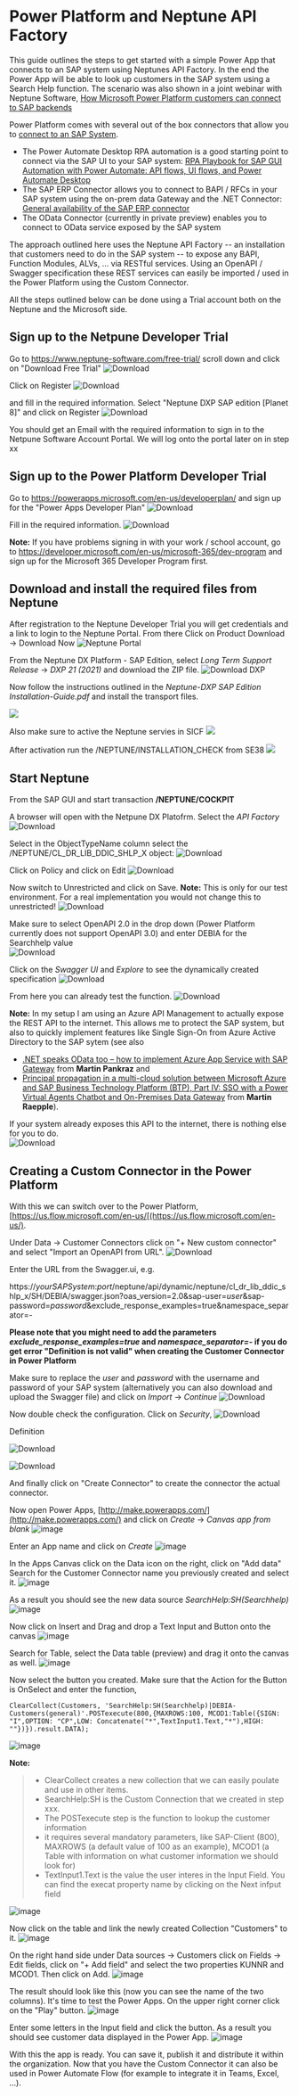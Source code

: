 # Power Platform and Neptune API Factory
This guide outlines the steps to get started with a simple Power App that connects to an SAP system using Neptunes API Factory. In the end the Power App will be able to look up customers in the SAP system using a Search Help function. The scenario was also shown in a joint webinar with Neptune Software, [How Microsoft Power Platform customers can connect to SAP backends](https://info.neptune-software.com/acton/media/23527/microsoft-power-plaftorm-and-neptune-dxp)

Power Platform comes with several out of the box connectors that allow you to [connect to an SAP System](https://flow.microsoft.com/en-us/blog/hyperautomation-special-video-series-for-sap-based-integration-automation-with-power-automate/). 
- The Power Automate Desktop RPA automation is a good starting point to connect via the SAP UI to your SAP system: [RPA Playbook for SAP GUI Automation with Power Automate: API flows, UI flows, and Power Automate Desktop](https://flow.microsoft.com/en-au/blog/rpa-playbook-for-sap-gui-automation-with-power-automate-api-flows-ui-flows-and-power-automate-desktop/)
- The SAP ERP Connector allows you to connect to BAPI / RFCs in your SAP system using the on-prem data Gateway and the .NET Connector: [General availability of the SAP ERP connector](https://powerapps.microsoft.com/en-us/blog/general-availability-of-the-sap-erp-connector/)
- The OData Connector (currently in private preview) enables you to connect to OData service exposed by the SAP system 

The approach outlined here uses the Neptune API Factory -- an installation that customers need to do in the SAP system -- to expose any BAPI, Function Modules, ALVs, ... via RESTful services. Using an OpenAPI / Swagger specification these REST services can easily be imported / used in the Power Platform using the Custom Connector. 

All the steps outlined below can be done using a Trial account both on the Neptune and the Microsoft side. 


## Sign up to the Netpune Developer Trial
Go to https://www.neptune-software.com/free-trial/ scroll down and click on "Download Free Trial"
![Download](Images/01-DownloadNeptune.jpg)

Click on Register
![Download](Images/02-Register.jpg)

and fill in the required information. Select "Neptune DXP SAP edition [Planet 8]" and click on Register
![Download](Images/03-Register-2.jpg)

You should get an Email with the required information to sign in to the Netpune Software Account Portal. We will log onto the portal later on in step xx

## Sign up to the Power Platform Developer Trial
Go to https://powerapps.microsoft.com/en-us/developerplan/ and sign up for the "Power Apps Developer Plan"
![Download](Images/04-PowerAppDevPlan.jpg)

Fill in the required information. 
![Download](Images/05-PP-Information.jpg)

**Note:** If you have problems signing in with your work / school account, go to https://developer.microsoft.com/en-us/microsoft-365/dev-program and sign up for the Microsoft 365 Developer Program first. 

## Download and install the required files from Neptune
After registration to the Neptune Developer Trial you will get credentials and a link to login to the Neptune Portal. From there Click on Product Download -> Download Now
![Neptune Portal](Images/06-DownloadNeptune.jpg)

From the Neptune DX Platform - SAP Edition, select *Long Term Support Release* -> *DXP 21 (2021)* and download the ZIP file. 
![Download DXP](Images/07-DownloadDXP21.jpg)

Now follow the instructions outlined in the *Neptune-DXP SAP Edition Installation-Guide.pdf* and install the transport files. 

![](Images/08-STMS-Import.jpg) 

Also make sure to active the Neptune servies in SICF 
![](Images/09-SICF.jpg)

After activation run the  /NEPTUNE/INSTALLATION_CHECK from SE38
![](Images/09a-InstallationCheck.jpg)



## Start Neptune 
From the SAP GUI and start transaction  **/NEPTUNE/COCKPIT** 

A browser will open with the Netpune DX Platofrm.  Select the *API Factory*
![Download](Images/10-OpenAPIFactory.jpg)

Select in the ObjectTypeName column select the /NEPTUNE/CL_DR_LIB_DDIC_SHLP_X object:
![Download](Images/11-SelectSearchHelp-X.jpg)

Click on Policy and click on Edit
![Download](Images/12-PolicyEdit.jpg)

Now switch to Unrestricted and click on Save. 
**Note:** This is only for our test environment. For a real implementation you would not change this to unrestricted!
![Download](Images/13-UnrestrictedSave.jpg)

Make sure to select OpenAPI 2.0 in the drop down (Power Platform currently does not support OpenAPI 3.0) and enter DEBIA for the Searchhelp value  
![Download](Images/14-SelectDEBIA.jpg)

Click on the *Swagger UI* and *Explore* to see the dynamically created specification
![Download](Images/15-SwaggerUI.jpg)

From here you can already test the function. 
![Download](Images/16-Testing.jpg)

**Note:** In my setup I am using an Azure API Management to actually expose the REST API to the internet. This allows me to protect the SAP system, but also to quickly implement features like Single Sign-On from Azure Active Directory to the SAP sytem (see also 
* [.NET speaks OData too – how to implement Azure App Service with SAP Gateway](https://blogs.sap.com/2021/08/12/.net-speaks-odata-too-how-to-implement-azure-app-service-with-sap-odata-gateway/) from **Martin Pankraz** and 
* [Principal propagation in a multi-cloud solution between Microsoft Azure and SAP Business Technology Platform (BTP), Part IV: SSO with a Power Virtual Agents Chatbot and On-Premises Data Gateway](https://blogs.sap.com/2021/04/13/principal-propagation-in-a-multi-cloud-solution-between-microsoft-azure-and-sap-business-technology-platform-btp-part-iv-sso-with-a-power-virtual-agent-chatbot-and-on-premises-data-gateway/) from **Martin Raepple**).

If your system already exposes this API to the internet, there is nothing else for you to do.  
![Download](Images/17-API-Management.jpg)

## Creating a Custom Connector in the Power Platform

With this we can switch over to the Power Platform, [https://us.flow.microsoft.com/en-us/[(https://us.flow.microsoft.com/en-us/). 

Under Data -> Customer Connectors click on "+ New custom connector" and select "Import an OpenAPI from URL". 
![Download](Images/19-PowerPlatformImport.jpg)


Enter the URL from the Swagger.ui, e.g. 

https://*yourSAPSystem*:*port*/neptune/api/dynamic/neptune/cl_dr_lib_ddic_shlp_x/SH/DEBIA/swagger.json?oas_version=2.0&sap-user=*user*&sap-password=*password*&exclude_response_examples=true&namespace_separator=-

**Please note that you might need to add the parameters *exclude_response_examples=true* and *namespace_separator=-* if you do get error "Definition is not valid" when creating the Customer Connector in Power Platform**

 Make sure to replace the *user* and *password* with the username and password of your SAP system (alternatively you can also download and upload the Swagger file) and click on *Import* -> *Continue*
![Download](Images/20-ImportContinue.jpg)
  
 
Now double check the configuration. Click on *Security*,
![Download](Images/21-ConnectorWizard.jpg)
  
Definition

![Download](Images/22-PP-Wizard-Step2.jpg)

![Download](Images/23-PP-Wizard-Step3.jpg)

And finally click on "Create Connector" to create the connector the actual connector.


 Now open Power Apps, [http://make.powerapps.com/](http://make.powerapps.com/) and click on *Create* -> *Canvas app from blank*
  ![image](Images/30-PPCreateApp.jpg)
 
 Enter an App name and click on *Create*
 ![image](Images/31-PPEnterAppName.jpg)
 
 In the Apps Canvas click on the Data icon on the right, click on "Add data" Search for the Customer Connector name you previously created and select it. 
 ![image](Images/32-PPAppsCanvas.jpg)
 
 As a result you should see the new data source *SearchHelp:SH(Searchhelp)*
 ![image](Images/33-DataAdded.jpg)
 
 Now click on Insert and Drag and drop a Text Input and Button onto the canvas
 ![image](Images/34-DragElements.jpg)
 
 Search for Table, select the Data table (preview) and drag it onto the canvas as well. 
 ![image](Images/35-insertTable.jpg)
 
 Now select the button you created. Make sure that the Action for the Button is OnSelect and enter the function, 

``` ClearCollect(Customers, 'SearchHelp:SH(Searchhelp)|DEBIA-Customers(general)'.POSTexecute(800,{MAXROWS:100, MCOD1:Table({SIGN: "I",OPTION: "CP",LOW: Concatenate("*",TextInput1.Text,"*"),HIGH: ""})}).result.DATA); ```

  ![image](Images/36-ClearCollect.jpg)
 
 **Note:** 
> * ClearCollect creates a new collection that we can easily poulate and use in other items. 
> * SearchHelp:SH is the Custom Connection that we created in step xxx. 
> * The POSTexecute step is the function to lookup the customer information 
> * it requires several mandatory parameters, like SAP-Client (800), MAXROWS (a default value of 100 as an example), MCOD1 (a Table with information on what customer information we should look for)
> * TextInput1.Text is the value the user interes in the Input Field. You can find the execat property name by clicking on the Next infput field
 
 ![image](Images/37-TextInputField.jpg)
 
 Now click on the table and link the newly created Collection "Customers" to it. 
 ![image](Images/38-LinkTable.jpg)
 
 On the right hand side under Data sources -> Customers click on Fields -> Edit fields, click on "+ Add field" and select the two properties KUNNR and MCOD1. Then click on Add. 
 ![image](Images/39-ChooseFields.jpg)
 
 The result should look like this (now you can see the name of the two columns). It's time to test the Power Apps. On the upper right corner click on the "Play" button. 
 ![image](Images/40-ColumnNames.jpg)
 
 Enter some letters in the Input field and click the button. As a result you should see customer data displayed in the Power App. 
 ![image](Images/41-TryitOut.jpg)


With this the app is ready. You can save it, publish it and distribute it within the organization. Now that you have the Custom Connector it can also be used in Power Automate Flow (for example to integrate it in Teams, Excel, ...). 

 
 
 
 

 
 

  
  
